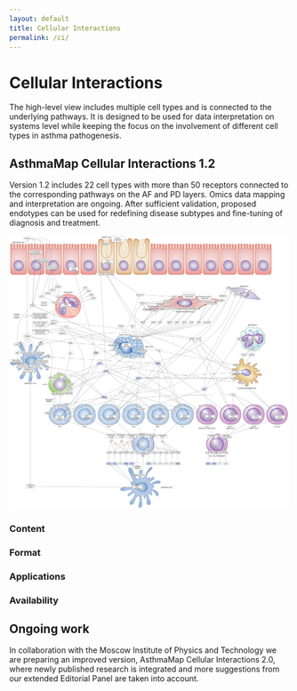 ```yaml
---
layout: default
title: Cellular Interactions
permalink: /ci/
---
```


# Cellular Interactions

The high-level view includes multiple cell types and is connected to the underlying pathways. It is designed to be used for data interpretation on systems level while keeping the focus on the involvement of different cell types in asthma pathogenesis.  

## AsthmaMap Cellular Interactions 1.2

Version 1.2 includes 22 cell types with more than 50 receptors connected to the corresponding pathways on the AF and PD layers. Omics data mapping and interpretation are ongoing. After sufficient validation, proposed endotypes can be used for redefining disease subtypes and fine-tuning of diagnosis and treatment.  

![](/images/ci/AsthmaMapCI-V1.2.png)

### Content

### Format

### Applications

### Availability

## Ongoing work

In collaboration with the Moscow Institute of Physics and Technology we are preparing an improved version, AsthmaMap Cellular Interactions 2.0, where newly published research is integrated and more suggestions from our extended Editorial Panel are taken into account.  
